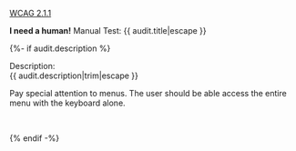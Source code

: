 
<a href="https://www.w3.org/WAI/WCAG21/quickref/?versions=2.0#keyboard">WCAG 2.1.1</a>

__I need a human!__ Manual Test: {{ audit.title|escape }}

{%- if audit.description %}

Description:<br>
{{ audit.description|trim|escape }}

Pay special attention to menus. The user should be able access the entire menu with the keyboard alone.

<br>

{% endif -%}

<br>

